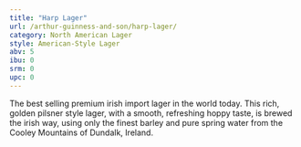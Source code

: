 ```yaml
---
title: "Harp Lager"
url: /arthur-guinness-and-son/harp-lager/
category: North American Lager
style: American-Style Lager
abv: 5
ibu: 0
srm: 0
upc: 0
---
```

The best selling premium irish import lager in the world today.  This rich, golden pilsner style lager, with a smooth, refreshing hoppy taste, is brewed the irish way, using only the finest barley and pure spring water from the Cooley Mountains of Dundalk, Ireland.
